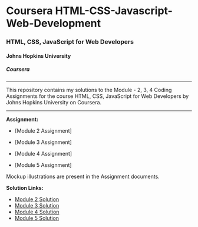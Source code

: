 # Coursera HTML-CSS-Javascript-Web-Development 

### HTML, CSS, JavaScript for Web Developers
#### Johns Hopkins University
##### Coursera
---
This repository contains my solutions to the Module - 2, 3, 4 Coding Assignments for the course HTML, CSS, JavaScript for Web Developers by Johns Hopkins University on Coursera. 

---
**Assignment:**

- [Module 2 Assignment]

- [Module 3 Assignment]

- [Module 4 Assignment]

- [Module 5 Assignment]

Mockup illustrations are present in the Assignment documents.


**Solution Links:**

- [Module 2 Solution](https://novembermikee02.github.io/HTML-CSS-Javascript-Web-Development/module-2-solution/index.html)
- [Module 3 Solution](https://novembermikee02.github.io/HTML-CSS-Javascript-Web-Development/module-3-solution/index.html)
- [Module 4 Solution](https://novembermikee02.github.io/HTML-CSS-Javascript-Web-Development/module-4-solution/index.html)
- [Module 5 Solution](https://novembermikee02.github.io/HTML-CSS-Javascript-Web-Development/module-5-solution/index.html)

